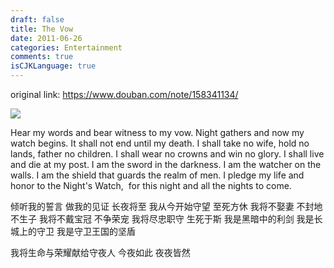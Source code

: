```yaml
---
draft: false
title: The Vow
date: 2011-06-26
categories: Entertainment
comments: true
isCJKLanguage: true
---
```


original link: https://www.douban.com/note/158341134/

![](../../assets/images/2011/06/p158341134-1.jpg)



Hear my words and bear witness to my vow.
Night gathers and now my watch begins.
It shall not end until my death.
I shall take no wife, hold no lands, father no children.
I shall wear no crowns and win no glory.
I shall live and die at my post.
I am the sword in the darkness.
I am the watcher on the walls.
I am the shield that guards the realm of men.
I pledge my life and honor to the Night's Watch,
 for this night and all the nights to come.


倾听我的誓言 做我的见证
长夜将至 我从今开始守望
至死方休
我将不娶妻 不封地 不生子
我将不戴宝冠 不争荣宠
我将尽忠职守 生死于斯
我是黑暗中的利剑
我是长城上的守卫
我是守卫王国的坚盾

我将生命与荣耀献给守夜人
今夜如此 夜夜皆然
